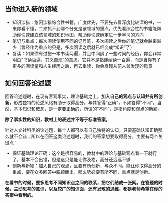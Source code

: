 ## 当你进入新的领域

- 知识涉猎：悠闲涉猎综合性书籍，广度优先，不要先去看深度比较深的书，一来你看不懂，二来抓不到哪个分支是该领域的重点，优先看综合性的书籍能帮助你快速建立该领域的知识地图，帮助你快速确定进一步学习的方向
- 笔记与重点：每次阅读使用不同的记号笔，多次阅读之后你的笔记就会越来越少（曾经作为重点的只是，多次阅读之后就已经变成“常识”了）
- 复读：如果你有过把一本书读两遍，并且中间隔了一些时间的经历，你会非常明白“书读百遍，其义自现”的意思。它并不是指连续读一百遍，而是当你有了更多的阅读量和人生经历之后，再去重读，你会发现从前未曾发现的风景

## 如何回答论述题

回答论述题时，在现有客观事实，理论基础之上，**加入自己的观点与认知并有所创新**，形成独特的论述风格有助于取得高分。与其答得“正确”，不如答得“不同”。当然，基本知识和概念，是一定要正确的，所谓的“不同”，是指角度和观点的新颖。

**除了事实性的知识，教材上的表述并不等于标准答案。**

针对人文社科类的论述题，每个人都可以有自己独特的认知，只要基础认知正确那么就不会错；所以在回答这类论述题时，我们的答案想要取得高分，主要有两个关键点：

- 保证基础理论正确：这个是很容易的，教材中的理论与基础观点看一下就行了，基本不会出错，但是这只是能让你及格，高分还远远不够
- 创新与新颖：加入自己的观点，且要有所创新，与众不同。能让你取得高分的重点，要在众多回答中脱颖而出，那么势必要有所不同，重点就是创新。

**在看书的时候，要多思考不同知识点之间的联系，把它们结成一张网。在答题的时候，主动思考的意识，以及较广的知识面，还有发散的思维，都是老师希望在你的答案中看到的。**
